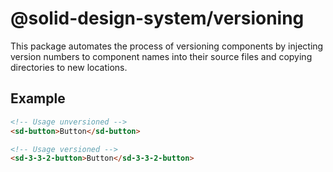 # @solid-design-system/versioning

This package automates the process of versioning components by injecting version numbers to component names into their source files and copying directories to new locations.

## Example

```html
<!-- Usage unversioned -->
<sd-button>Button</sd-button>

<!-- Usage versioned -->
<sd-3-3-2-button>Button</sd-3-3-2-button>
```
